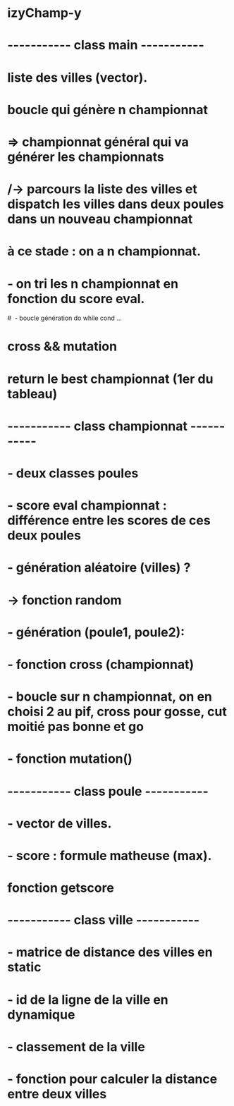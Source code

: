 # izyChamp-y

# ----------- class main -----------  
# liste des villes (vector). 
# boucle qui génère n championnat
# 	=> championnat général qui va générer les championnats
#     /-> parcours la liste des villes et dispatch les villes dans deux poules dans un nouveau championnat
# à ce stade : on a n championnat.
#  - on tri les n championnat en fonction du score eval.
#  - boucle génération do while cond ...
#		cross && mutation
#  return le best championnat (1er du tableau)
#
#
# ----------- class championnat ----------- 
# - deux classes poules
# - score eval championnat : différence entre les scores de ces deux poules 
# - génération aléatoire (villes) ?
#             \-> fonction random
# - génération (poule1, poule2): 
# - fonction cross (championnat)
#		 - boucle sur n championnat, on en choisi 2 au pif, cross pour gosse, cut moitié pas bonne et go
# - fonction mutation()
#
#
# ----------- class poule ----------- 
#		- vector de villes.
# 		- score : formule matheuse (max).
#		fonction getscore
#
#
# ----------- class ville  ----------- 
#   - matrice de distance des villes en static
#   - id de la ligne de la ville en dynamique
#	- classement de la ville
#	- fonction pour calculer la distance entre deux villes  
# 